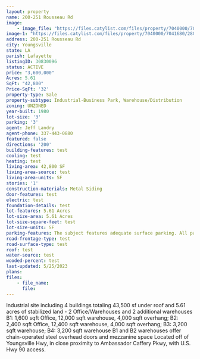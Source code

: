 ```yaml
---
layout: property
name: 200-251 Rousseau Rd
image:
    - image_file: "https://files.catylist.com/files/property/7040000/7041680/28030620_251Rousseau_3a.jpg"
image-1: "https://files.catylist.com/files/property/7040000/7041680/28030623_251Rousseau_7.jpg"
address: 200-251 Rousseau Rd
city: Youngsville
state: LA
parish: Lafayette
listingID: 30830096
status: ACTIVE
price: "3,600,000"
Acres: 5.61
SqFt: "42,800"
Price-SqFt: '32'
property-type: Sale
property-subtype: Industrial-Business Park, Warehouse/Distribution
zoning: UNZONED
year-built: 1980
lot-size: '3'
parking: '3'
agent: Jeff Landry
agent-phone: 337-443-0880
featured: false
directions: '200'
building-features: test
cooling: test
heating: test
living-area: 42,800 SF
living-area-source: test
living-area-units: SF
stories: '1'
construction-materials: Metal Siding
door-features: test
electric: test
foundation-details: test
lot-features: 5.61 Acres
lot-size-area: 5.61 Acres
lot-size-square-feet: test
lot-size-units: SF
parking-features: The subject features adequate surface parking. All parking spaces and vehicle drives are paved concrete and crushed limestone and considered to be in average condition. The number of parking spaces is commensurate with other properties in this area.
road-frontage-type: test
road-surface-type: test
roof: test
water-source: test
wooded-percent: test
last-updated: 5/25/2023
plans:
files:
    - file_name:
      file:
---
```

Industrial site including 4 buildings totaling 43,500 sf under roof and 5.61 acres of stabilized land - 2 Office/Warehouses and 2 additional warehouses B1: 1,600 sqft Office, 12,000 sqft warehouse, 4,000 sqft overhang; B2: 2,400 sqft Office, 12,400 sqft warehouse, 4,000 sqft overhang; B3: 3,200 sqft warehouse; B4: 3,200 sqft warehouse B1 and B2 warehouses offer chain-operated steel overhead doors and mezzanine space Located off of Youngsville Hwy, in close proximity to Ambassador Caffery Pkwy, with U.S. Hwy 90 access.
